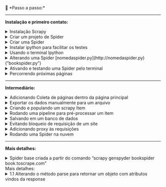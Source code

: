 <aside>
👣 *Passo a passo:*

---
**Instalação e primeiro contato:**

<details>
<summary>Instalação Scrapy</summary>

  -  Criar um novo projeto com ambiente virtual
  -  Abrir terminal e instalar o Scrapy com o comando “pip install Scrapy”
</details>

<details>
<summary>Criar um projeto de Spider</summary>

-  Terminal: “scrapy startproject nomedoprojetoscraper”
</details>

<details>
<summary>Criar uma Spider</summary>

-  Navegar até a pasta “spiders” do projeto Scrapy criado
-  Terminal: “scrapy genspider spidername site.to.scrape.com”
</details>

<details>
<summary>Instalar ipython para facilitar os testes</summary>

-  Terminal: “pip install ipython”
-  No arquivo scrapy.cfg adicionar “SHELL= ipython” em baixo de default
</details>

<details>
<summary>Usando o terminal Ipython</summary>

-  Terminal: “scrapy shell” para ativar o terminal ipython
-  No terminal Ipython (chamaremos de ITerminal):  “fetch('https://books.toscrape.com/')”
-  ITerminal: “response” ← <200 https://books.toscrape.com/>
-  Selecionando um elemento Iterminal: “response.css('article.product_pod')”
-  Sair do ITerminal usando: “exit”

- Tipos de seleção Ipython:
  -  Salvar em uma variável: “books = response.css('article.product_pod')”
  -  Verificar tamanho da lista da variável: “len(books)”
  -  Obter um item da lista: “book = books[0]”
  -  Obter o texto de um elemento “a” dentro de um elemento “h3”: “book.css('h3 a::text').get()”
  -  Obter o texto de um elemento dentro de outro elemento pela Classe: “book.css('.product_price .price_color::text').get()”
  -  Obter o conteúdo de um atributo de um elemento: “book.css('h3 a').attrib['href']” ou “response.css('.next a::attr(href)').get()”
</details>

<details>
<summary>Alterando uma Spider [nomedaspider.py](http://nomedaspider.py) (”bookspider.py”)</summary>

-  Alterar o método parse que receberá a response igual ao ITerminal [1.1](https://www.notion.so/Page-3-Scrapy-Project-4aa86e19a54c459c9b5d4465e564ea92?pvs=21)
</details>

<details>
<summary>Ativando e testando uma Spider pelo terminal</summary>

-  Navegar até a pasta do projeto Scrapy, nesse caso bookscraper
-  Terminal: “scrapy crawl bookspider”  Nota: o item “'item_scraped_count': 20” referencia a quantidade de itens raspados.
</details>

<details>
<summary>Percorrendo próximas páginas</summary>

-  Encontrar o elemento responsável pelo link da próxima página, nesse caso, “response.css('.next a::attr(href)').get()”
-  Adicionar lógica para percorrer próximas páginas usando callback “yield response.follow(next_page_url, callback=self.parse)” [1.2](https://www.notion.so/Page-3-Scrapy-Project-4aa86e19a54c459c9b5d4465e564ea92?pvs=21)
</details>
</aside>

<aside>
  
---
**Intermediário:**

<details>
<summary>Adicionando Coleta de páginas dentro da página principal</summary>

- Adicionar coleta de cada url de uma página do livro
- Adicionar método para coletar informações de uma página usando callback “yield response.follow(book_url, callback=self.parse_book_page)” [2.](https://www.notion.so/Page-3-Scrapy-Project-4aa86e19a54c459c9b5d4465e564ea92?pvs=21)
</details>

<details>
<summary>Exportar os dados manualmente para um arquivo</summary>

- Terminal: “scrapy crawl bookspider -O bookdata.csv” para criar em formato csv
- Terminal: “scrapy crawl bookspider -O bookdata.json” para criar em formato json
- Terminal: “scrapy crawl bookspider -o bookdata.json” para adicionar em formato json
</details>

<details>
<summary>Criando e populando um scrapy Item</summary>

- Criar uma classe para o item no arquivo items.py [3.](https://www.notion.so/Page-3-Scrapy-Project-4aa86e19a54c459c9b5d4465e564ea92?pvs=21)
- Popular a classe do livro [3.1](https://www.notion.so/Page-3-Scrapy-Project-4aa86e19a54c459c9b5d4465e564ea92?pvs=21)
</details>

<details>
<summary>Rodando uma pipeline para pré-processar um item</summary>

- Habilitar a spider no arquivo de configurações da spider “settings.py” descomentando o objeto ITEM_PIPELINES = {}
  Nota: Em “ITEM_PIPELINES = {"bookscraper.pipelines.BookscraperPipeline": 300, }” o número 300 representa a prioridade, onde, quanto menor o valor mais “cedo” a pipeline vai rodar.
- Alterar o método process_item do item no arquivo “pipelines.py” [4.](https://www.notion.so/Page-3-Scrapy-Project-4aa86e19a54c459c9b5d4465e564ea92?pvs=21)
</details>

<details>
<summary>Salvando em um banco de dados</summary>

- Podemos adicionar no arquivo de configurações da spider “settings.py” um objeto FEEDS = {'booksdata.json': {'format': 'json'}} para definir um formato padrão de saída quando rodarmos o comando “scrapy crawl bookspider” que é equivalente ao comando “scrapy crawl bookspider -O cleandata.json”
- Podemos também sobrescrever uma configuração do arquivo settings.py dentro do arquivo bookspider.py (arquivo referente à spider), basta adicionar  “custom_settings = { 'FEEDS': { 'booksdata.json': {'format': 'json'}, 'overwrite': True }}” ao código
- Baixar e instalar SQLITE.
- Adicionar uma classe no arquivo pipelines.py para lidar com o banco [5.](https://www.notion.so/Page-3-Scrapy-Project-4aa86e19a54c459c9b5d4465e564ea92?pvs=21)
- Adicionar um item no objeto ITEM_PIPELINES no arquivo settings.py com: "bookscraper.pipelines.SaveToSQLitePipeline": 400,"
</details>

<details>
<summary>Evitando bloqueio de requisição de um site</summary>

- Criar método para adicionar header ao request [6.](https://www.notion.so/Page-3-Scrapy-Project-4aa86e19a54c459c9b5d4465e564ea92?pvs=21)
- Adicionar variáveis que o método necessitar [6.1](https://www.notion.so/Page-3-Scrapy-Project-4aa86e19a54c459c9b5d4465e564ea92?pvs=21)
- Adicionar middleware ao arquivo settings.py [6.2](https://www.notion.so/Page-3-Scrapy-Project-4aa86e19a54c459c9b5d4465e564ea92?pvs=21)
</details>

<details>
<summary>Adicionando proxy às requisições</summary>

- Adicionar configuração de proxy ao arquivo settings.py [7.](https://www.notion.so/Page-3-Scrapy-Project-4aa86e19a54c459c9b5d4465e564ea92?pvs=21)
- Alternativa usando um serviço pago [7.1](https://www.notion.so/Page-3-Scrapy-Project-4aa86e19a54c459c9b5d4465e564ea92?pvs=21)
- Alternativa usando scrapeops proxy api [7.2](https://www.notion.so/Page-3-Scrapy-Project-4aa86e19a54c459c9b5d4465e564ea92?pvs=21)
</details>

<details>
<summary>Rodando uma Spider na nuvem </summary>[8.](https://www.notion.so/Page-3-Scrapy-Project-4aa86e19a54c459c9b5d4465e564ea92?pvs=21)

Criando um projeto Scrapy Cloud

---
- Criar uma conta em “[https://app.zyte.com](https://app.zyte.com/o/599648)”
- Ir até a aba Scrapy Cloud
- Criar um novo projeto clicando em “Start Project”
- Em Scrapy Cloud, navegar no projeto criado
- Ir na sessão “SPIDERS/Code & Deploys”
- Clicar no botão “Deploy My code”

Dando deploy do seu projeto

---
- No terminal do seu projeto instalar o “shub” com o comando “pip install shub”
- Terminal: “shub login"
- Fornecer a chave de API após “API key: SUA-CHAVE-API”
- Executar Deploy com o comando “shub deploy PROJECT-ID”
- Aguardar execução do deploy e verificar no Dashboard

Rodando o projeto

---

- No menu de navegação do site do Scrapy Cloud, ir em “JOBS/Dashboard”
- Clicar em “Run”
- Selecionar a Spider que deseja rodar
- Clicar em “Run”

*Nota: Caso não seja importado automaticamente, adicionar ao arquivo “scrapinghub.yml” a linha de código “requirements_file: requirements.txt” para que seja mapeado o arquivo de requirements.txt do projeto.* [Ver tutorial](https://www.notion.so/Page-3-Scrapy-Project-4aa86e19a54c459c9b5d4465e564ea92?pvs=21)
</details>
</aside>


<aside>
  
---
**Mais detalhes:**
<details>
<summary>Spider base criada a partir do comando “scrapy genspyder bookspider book.toscrape.com”</summary>
   
   ```python
    import scrapy
    
    
    class BookspiderSpider(scrapy.Spider):
        name = "bookspider"
        allowed_domains = ["books.toscrape.com"]
        start_urls = ["https://books.toscrape.com"]
    
        def parse(self, response):
            pass
   ```
</details>

<aside>
Mais detalhes:

<details>
<summary>1.1 Alterando o método parse para retornar um objeto com atributos vindos da response</summary>
python
Copy code
 import scrapy
 
 class BookspiderSpider(scrapy.Spider):
     name = "bookspider"
     allowed_domains = ["books.toscrape.com"]
     start_urls = ["https://books.toscrape.com"]
 
     def parse(self, response):
         books = response.css('article.product_pod')
 
         for book in books:
             yield {
                 'name': book.css('h3 a::text').get(),
                 'price': book.css('div p.price_color::text').get(),
                 'url': book.css('h3 a').attrib['href']
             }
</details>
</aside>

</aside>
